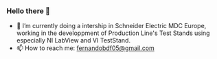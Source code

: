 ### Hello there 👋

- 🔭 I’m currently doing a intership in Schneider Electric MDC Europe, working in the developpment of Production Line's Test Stands using especially NI LabView and VI TestStand.
- 📫 How to reach me: fernandobdf05@gmail.com
